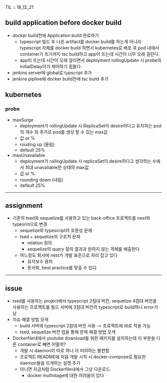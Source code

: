 TIL :: 18_12_21
 
## build application before docker build
* docker build전에 Application build 완료하기
    - typescript 빌드 후 나온 artifact를 docker build를 하는게 아니라 typescript 자체를 docker build 하면서 kubernetes로 배포 후 pod 내에서 container가 뜨기까지 tsc build하고 app이 뜨는데 시간이 너무 오래 걸린다.
    - app이 뜨는데 시간이 오래 걸리면서 deployment rollingUpdate 시 probe의 initialDelay이가 제어하기 힘들다.
* jenkins server에 global로 typscript 추가
* jenkins pipline에 docker build전에 tsc build 추가


## kubernetes
### probe
* maxSurge
    - deployment가 rollingUpdate 시 ReplicaSet이 desire하다고 유지하는 pod의 개수 외 추가로 pod를 생성 할 수 있는 max값
    - 값 or %
    - rouding up (올림)
    - default 25%
* maxUnavailable
    - deployment가 rollingUpdate 시 replicaSet이 desire하다고 생각하는 수에서 최대 unavailable한 상태의 max값
    - 값 or %
    - rounding down (내림)
    - default 25%
    
---

## assignment
* 기존의 tsed와 sequelize를 사용하고 있는 back-office 프로젝트를 nest와 typeorm으로 변경
    - sequelize와 typescript의 호환성 문제
    - tsed + sequelize의 구조적 문제 
        - relation 정의
        - sequelize의 query 질의 결과과 원하지 않는 객체를 배출한다
    - 어느정도 회사에 nest가 개발 표준으로 자리 잡고 있다 
        - 유지보수 용의 
        - 문서화, best practice를 맞출 수 있다
        
---

## issue
* tsed를 사용하는 project에서 typescript 2점대 버전, sequelize 4점대 버전을 사용하는 프로젝트를 빌드 서버에 3점대 버전의 typescript로 build하니 error가 남
* 이슈 해결 방법 모색  
    - build 서버에 typescript 2점대 버전 사용 -> 프로젝트에 바로 적용 가능
    - tsed, sequelize 버전 업을 통해 문제 해결 방법 모색
* Dockerfile내에서 youtube download를 위한 패키지를 설치하는데 이 부분을 다른 container로 빼면 어떨까?
    - 개발 시 daemon이 따로 하나 더 떠야하는 불편함
    - 프로젝트 README에 처음 개발 시작 시 docker-compose로 필요한 daemon들을 뜨게하는 설명 추가
    - 아니면 지금처럼 Dockerfile내에서 그냥 다운로드
        - docker multistage에 대한 어려움이 있다